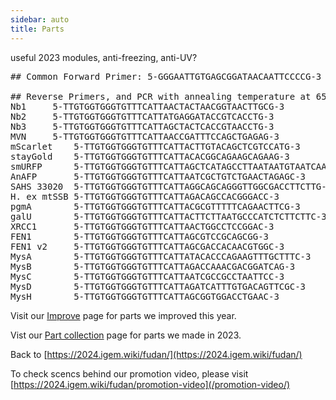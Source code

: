 ```yaml
---
sidebar: auto
title: Parts
---
```


useful 2023 modules, anti-freezing, anti-UV?

<pre>
## Common Forward Primer: 5-GGGAATTGTGAGCGGATAACAATTCCCCG-3

## Reverse Primers, and PCR with annealing temperature at 65 degree
Nb1		5-TTGTGGTGGGTGTTTCATTAACTACTAACGGTAACTTGCG-3
Nb2		5-TTGTGGTGGGTGTTTCATTATGAGGATACCGTCACCTG-3
Nb3		5-TTGTGGTGGGTGTTTCATTAGCTACTCACCGTAACCTG-3
MVN		5-TTGTGGTGGGTGTTTCATTAACCGATTTCCAGCTGAGAG-3
mScarlet	5-TTGTGGTGGGTGTTTCATTACTTGTACAGCTCGTCCATG-3
stayGold	5-TTGTGGTGGGTGTTTCATTACACGGCAGAAGCAGAAG-3
smURFP		5-TTGTGGTGGGTGTTTCATTAGCTCATAGCCTTAATAATGTAATCAAAGTAG-3
AnAFP		5-TTGTGGTGGGTGTTTCATTAATCGCTGTCTGAACTAGAGC-3
SAHS 33020	5-TTGTGGTGGGTGTTTCATTAGGCAGCAGGGTTGGCGACCTTCTTG-3
H. ex mtSSB	5-TTGTGGTGGGTGTTTCATTAGACAGCCACGGGACC-3
pgmA		5-TTGTGGTGGGTGTTTCATTACGCGTTTTTCAGAACTTCG-3
galU		5-TTGTGGTGGGTGTTTCATTACTTCTTAATGCCCATCTCTTCTTC-3
XRCC1		5-TTGTGGTGGGTGTTTCATTAACTGGCCTCCGGAC-3
FEN1		5-TTGTGGTGGGTGTTTCATTAGCGTCCGCAGCGG-3
FEN1 v2		5-TTGTGGTGGGTGTTTCATTAGCGACCACAACGTGGC-3
MysA		5-TTGTGGTGGGTGTTTCATTATACACCCAGAAGTTTGCTTTC-3
MysB		5-TTGTGGTGGGTGTTTCATTAGACCAAACGACGGATCAG-3
MysC		5-TTGTGGTGGGTGTTTCATTAATCGCCGCCTAATTCC-3
MysD		5-TTGTGGTGGGTGTTTCATTAGATCATTTGTGACAGTTCGC-3
MysH		5-TTGTGGTGGGTGTTTCATTAGCGGTGGACCTGAAC-3
</pre>

Visit our [Improve](/improve/) page for parts we improved this year.

Vist our [Part collection](/part-collection/) page for parts we made in 2023.

Back to [https://2024.igem.wiki/fudan/](https://2024.igem.wiki/fudan/)

To check scencs behind our promotion video, please visit [https://2024.igem.wiki/fudan/promotion-video](/promotion-video/)
